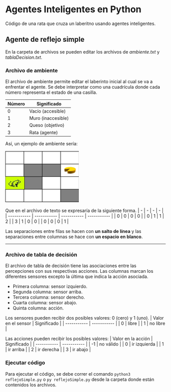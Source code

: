 
# Agentes Inteligentes en Python
Código de una rata que cruza un laberitno usando agentes inteligentes.

## Agente de reflejo simple
En la carpeta de archivos se pueden editar los archivos de *ambiente.txt* y *tablaDecision.txt*.

### Archivo de ambiente

El archivo de ambiente permite editar el laberinto inicial al cual se va a enfrentar el agente.
Se debe interpretar como una cuadrícula donde cada número representa el estado de una casilla.

| Número | Significado |
| ----------- | ----------- |
| 0 | Vacío (accesible) |
| 1 | Muro (inaccesible) |
| 2 | Queso (objetivo) |
| 3 | Rata (agente) |

Así, un ejemplo de ambiente sería:

![Ejemplo de laberinto](/assets/ejemplo_laberinto.png "Ejemplo")

Que en el archivo de texto se expresaría de la siguiente forma.
| - | - | - | - |
| ----------- | ----------- | ----------- | ----------- |
| 0 | 0 | 0 | 0 |
| 0 | 1 | 1 | 2 |
| 3 | 1 | 0 | 0 |
| 0 | 0 | 0 | 1 |

Las separaciones entre filas se hacen con **un salto de línea** y las separaciones entre columnas se hace con **un espacio en blanco**.

---

### Archivo de tabla de decisión

El archivo de tabla de decisión tiene las asociaciones entre las percepciones con sus respectivas acciones.
Las columnas marcan los diferentes sensores excepto la última que indica la acción asociada.
- Primera columna: sensor izquierdo.
- Segunda columna: sensor arriba.
- Tercera columna: sensor derecho.
- Cuarta columna: sensor abajo.
- Quinta columna: acción.

Los sensores pueden recibir dos posibles valores: 0 (cero) y 1 (uno). 
| Valor en el sensor | Significado |
| ----------- | ----------- | 
| 0 | libre |
| 1 | no libre | 

Las acciones pueden recibir los posibles valores:
| Valor en la acción | Significado |
| ----------- | ----------- | 
| -1 | no válido |
| 0 | ir izquierda | 
| 1 | ir arriba | 
| 2 | ir derecha |
| 3 | ir abajo |

### Ejecutar código
Para ejecutar el código, se debe correr el comando `python3 reflejoSimple.py` o `py reflejoSimple.py` desde la carpeta donde están contenidos los archivos. 


